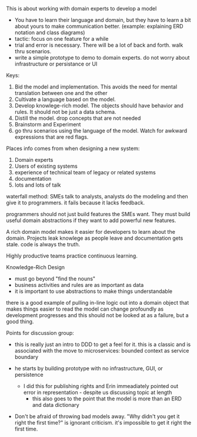 This is about working with domain experts to develop a model

- You have to learn their language and domain, but they have to learn a bit about yours to make communication better. (example: explaining ERD notation and class diagrams)
- tactic: focus on one feature for a while
- trial and error is necessary. There will be a lot of back and forth. walk thru scenarios.
- write a simple prototype to demo to domain experts. do not worry about infrastructure or persistance or UI

Keys:
1. Bid the model and implementation. This avoids the need for mental translation between one and the other
1. Cultivate a language based on the model.
1. Develop knowlege-rich model. The objects should have behavior and rules. It should not be just a data schema.
1. Distill the model. drop concepts that are not needed
1. Brainstorm and Experiment
  1. go thru scenarios using the language of the model. Watch for awkward expressions that are red flags.

Places info comes from when designing a new system:
1. Domain experts
1. Users of existing systems
1. experience of technical team of legacy or related systems
1. documentation
1. lots and lots of talk

waterfall method: SMEs talk to analysts, analysts do the modeling and then give it to programmers. it fails because it lacks feedback.

programmers should not just build features the SMEs want. They must build useful domain abstractions if they want to add powerful new features.

A rich domain model makes it easier for developers to learn about the domain. Projects leak knowlege as people leave and documentation gets stale. code is always the truth.

Highly productive teams practice continuous learning.

Knowledge-Rich Design
- must go beyond "find the nouns"
- business activities and rules are as important as data
- it is important to use abstractions to make things understandable



there is a good example of pulling in-line logic out into a domain object that makes things easier to read
the model can change profoundly as development progresses and this should not be looked at as a failure, but a good thing.

Points for discussion group:
- this is really just an intro to DDD to get a feel for it. this is a classic and is associated with the move to microservices: bounded context as service boundary
- he starts by building prototype with no infrastructure, GUI, or persistence
  - I did this for publishing rights and Erin immeadiately pointed out error in representation - despite us discussing topic at length
    - this also goes to the point that the model is more than an ERD and data dictionary

- Don't be afraid of throwing bad models away. "Why didn't you get it right the first time?" is ignorant criticism. it's impossible to get it right the first time.
